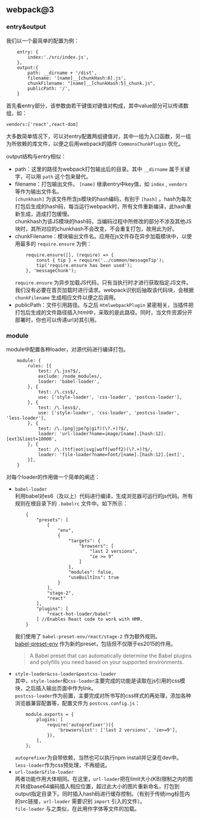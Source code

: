 ## webpack@3  
### entry&output  
我们以一个最简单的配置为例：
```
    entry: {
        index:'./src/index.js',
    },
    output:{
        path: __dirname + '/dist',
        filename: '[name]__[chunkHash:8].js',
        chunkFilename: "[name]__[chunkHash:5]_chunk.js",
        publicPath: '/',
    }
```
首先看entry部分，该参数由若干键值对键值对构成，其中value部分可以传递数组，如：  
```
vendors:['react',react-dom]
```
大多数简单情况下，可以对entry配置两组键值对，其中一组为入口函数，另一组为所依赖的库文件，以便之后用webpack的插件 `CommonsChunkPlugin` 优化。  
  
output结构与entry相似：
-   path：这里的路径为webpack打包输出后的目录。其中 `__dirname` 属于关键字，可以用 `path` 这个包来替代。
-   filename：打包输出文件。 `[name]` 继承entry中key值，如 `index` , `vendors` 等作为输出文件名。  
    `[chunkhash]` 为该文件所含js模块的hash编码，有别于 `[hash]` 。hash为每次打包后生成的hash码，每当运行webpack时，所有文件重新编译，此hash重新生成，造成打包缓慢。  
    chunkhash为该JS模块的hash码，当编码过程中所修改的部分不涉及其他JS块时，其所对应的chunkhash不会改变，不会重复打包，故用此为好。
-   chunkFilename：模块输出文件名。应用在js文件存在异步加载模块中，以使    用最多的 `require.ensure` 为例：
    ```
        require.ensure([], (require) => {
            const { tip } = require('../common/messageTip');
            tip('require.ensure has been used');
        }, 'messageChunk');
    ```
    `require.ensure` 为异步加载JS代码，只有当执行时才进行获取指定JS文件。我们没有必要在首页加载时进行请求。webpack识别后抽取该代码块，会根据 `chunkFilename` 生成相应文件以便之后调用。
-   publicPath：文件引用路径。与之后 `HtmlwebpackPlugin` 紧密相关，当插件把打包后生成的文件路径插入html中，采取的是此路径。同时，当文件资源分开部署时，你也可以传递url对其引用。

### module
module中配置各种loader，对源代码进行编译打包。
```
    module: {
        rules: [{
            test: /\.jsx?$/,
            exclude: /node_modules/,
            loader: 'babel-loader',
        }, {
            test: /\.css$/,
            use: ['style-loader', 'css-loader', 'postcss-loader'],
        }, {
            test: /\.less$/,
            use: ['style-loader', 'css-loader', 'postcss-loader', 'less-loader'],
        }, {
            test: /\.(png|jpe?g|gif)(\?.+)?$/,
            loader: 'url-loader?name=image/[name].[hash:12].[ext]&limit=10000',
        }, {
            test: /\.(ttf|eot|svg|woff|woff2)(\?.+)?$/,
            loader: 'file-loader?name=font/[name].[hash:12].[ext]',
        }],
    }
```
对每个loader的作用做一个简单的阐述：
-   `babel-loader`  
    利用babel对es6（及以上）代码进行编译，生成浏览器可运行的js代码。所有规则在根目录下的 `.babelrc` 文件中。如下所示：
    ```
        {
            "presets": [
                [
                    "env",
                    {
                        "targets": {
                            "browsers": [
                                "last 2 versions",
                                "ie >= 9"
                            ]
                        },
                        "modules": false,
                        "useBuiltIns": true
                    }
                ],
                "stage-2",
                "react"
            ],
            "plugins": [
                "react-hot-loader/babel"
            ] //Enables React code to work with HMR.
        }
    ```
    我们使用了 `babel-preset-env/react/stage-2` 作为额外规则。  
    [babel-preset-env](https://github.com/babel/babel-preset-env) 作为新的preset，包括但不仅限于es2015的作用。
    >   A Babel preset that can automatically determine the Babel plugins and polyfills you need based on your supported environments.
-   `style-loader&css-loader&postcss-loader`  
    其中，`style-loader`和`css-loader`主要完成的功能是读取在js引用的css模块，之后插入输出页面中作为link。  
    `postcss-loader`作为前置，主要完成对所书写的css样式的再处理，添加各种浏览器兼容配置等，配置文件为 `postcss.config.js`：
    ```
        module.exports = {
            plugins: [
                require('autoprefixer')({
                    'browserslist': ['last 2 versions', 'ie>=9'],
                }),
            ],
        };
    ```
    `autoprefixer`为自带依赖，当然也可以执行npm install并记录在dev中。  
    `less-loader`作为css预处理，不再细说。  
-   `url-loader&file-loader`  
    两者功能作用大体相同。在这里，`url-loader`把在limit大小(KB)限制之内的图片转成base64编码插入相应位置，超过此大小的图片重新命名，打包到output指定目录下。同时插入hash码进行缓存控制。（有别于传统img标签内的src链接，`url-loader` 需要识别 `import` 引入的文件）。  
    `file-loader` 与之类似，在此用作字体等文件的加载。
